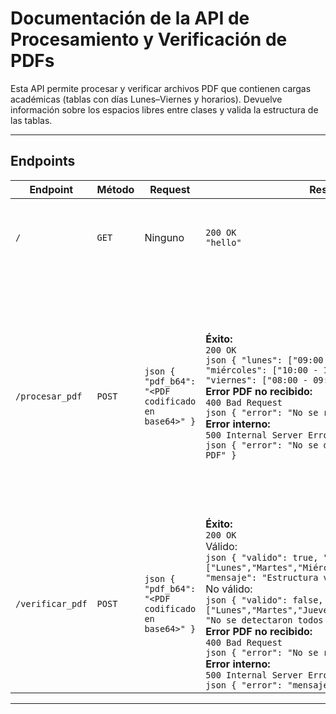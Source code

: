 # Documentación de la API de Procesamiento y Verificación de PDFs

Esta API permite procesar y verificar archivos PDF que contienen cargas académicas (tablas con días Lunes–Viernes y horarios). Devuelve información sobre los espacios libres entre clases y valida la estructura de las tablas.

---

## Endpoints

| Endpoint | Método | Request | Response | Notas |
|----------|--------|---------|----------|-------|
| `/` | `GET` | Ninguno | `200 OK` <br> `"hello"` | Endpoint principal para verificar que la API está funcionando. |
| `/procesar_pdf` | `POST` | ```json { "pdf_b64": "<PDF codificado en base64>" } ``` | **Éxito:** <br> `200 OK` <br> ```json { "lunes": ["09:00 - 11:00"], "martes": [], "miércoles": ["10:00 - 12:00"], "jueves": [], "viernes": ["08:00 - 09:00"] } ``` <br> **Error PDF no recibido:** <br> `400 Bad Request` <br> ```json { "error": "No se recibió PDF en base64" } ``` <br> **Error interno:** <br> `500 Internal Server Error` <br> ```json { "error": "No se detectaron tablas en el PDF" } ``` | Procesa un PDF de carga académica y devuelve los horarios disponibles (espacios libres entre clases). <br> Las claves son los días en minúsculas y los valores son listas de intervalos `"HH:MM - HH:MM"`. |
| `/verificar_pdf` | `POST` | ```json { "pdf_b64": "<PDF codificado en base64>" } ``` | **Éxito:** <br> `200 OK` <br> Válido: <br> ```json { "valido": true, "encabezados_detectados": ["Lunes","Martes","Miércoles","Jueves","Viernes"], "mensaje": "Estructura válida" } ``` <br> No válido: <br> ```json { "valido": false, "encabezados_detectados": ["Lunes","Martes","Jueves","Viernes"], "mensaje": "No se detectaron todos los días requeridos" } ``` <br> **Error PDF no recibido:** <br> `400 Bad Request` <br> ```json { "error": "No se recibió PDF en base64" } ``` <br> **Error interno:** <br> `500 Internal Server Error` <br> ```json { "error": "mensaje de la excepción" } ``` | Verifica que el PDF tenga una tabla con la estructura esperada de carga académica. Retorna si es válido o no y los encabezados detectados. |

---



